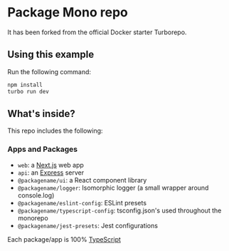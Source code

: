 # Package Mono repo

It has been forked from the official Docker starter Turborepo.

## Using this example

Run the following command:

```sh
npm install
turbo run dev
```

## What's inside?

This repo includes the following:

### Apps and Packages

- `web`: a [Next.js](https://nextjs.org/) web app
- `api`: an [Express](https://expressjs.com/) server
- `@packagename/ui`: a React component library
- `@packagename/logger`: Isomorphic logger (a small wrapper around console.log)
- `@packagename/eslint-config`: ESLint presets
- `@packagename/typescript-config`: tsconfig.json's used throughout the monorepo
- `@packagename/jest-presets`: Jest configurations

Each package/app is 100% [TypeScript](https://www.typescriptlang.org/) 
